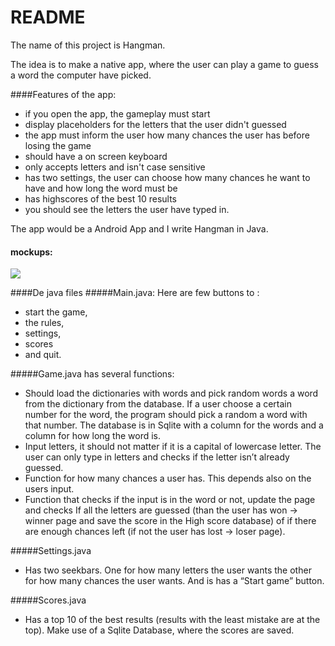 README
========

The name of this project is Hangman.

The idea is to make a native app, where the user can play a game to guess a word the computer have picked.

####Features of the app:
* if you open the app, the gameplay must start
* display placeholders for the letters that the user didn't guessed
* the app must inform the user how many chances the user has before losing the game
* should have a on screen keyboard
* only accepts letters and isn't case sensitive
* has two settings, the user can choose how many chances he want to have and how long the word must be
* has highscores of the best 10 results
* you should see the letters the user have typed in.

The app would be a Android App and I write Hangman in Java. 


#### mockups:
<img src=http://imagizer.imageshack.us/v2/800x600q90/827/cxzm.png>

####De java files
#####Main.java:
Here are few buttons to :
* start the game,
* the rules,
* settings,
* scores 
* and quit. 

#####Game.java
has several functions:
* Should load the dictionaries with words and pick random words a word from the                                         dictionary from the database. If a user choose a certain number for the word, the program                               should pick a random a word with that number.  The database is in Sqlite with a column                                  for the words and a column for how long the word is. 
* Input letters, it should not matter if it is a capital of lowercase letter. The user can only type in letters and checks if the letter isn’t  already guessed. 
* Function for how many chances a user has. This depends also on the users input. 
* Function that checks if the input is in the word or not, update the page and checks If all the letters are guessed (than the user has won -> winner page and save the score in the High score database) of if there are enough chances left (if not the user has lost -> loser page). 

#####Settings.java
* Has two seekbars. One for how many letters the user wants the other for how many chances the user wants. And is has a “Start game” button. 

#####Scores.java
* Has a top 10 of the best results (results with the least mistake are at the top). Make use of a Sqlite Database, where the scores are saved. 
 
